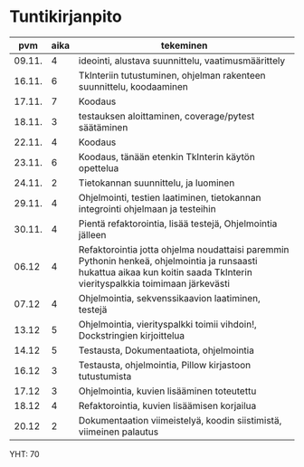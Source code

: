 # Tuntikirjanpito


 pvm | aika | tekeminen
 --- | ---- | ---------
 09.11. | 4 | ideointi, alustava suunnittelu, vaatimusmäärittely 
 16.11. | 6 | TkInteriin tutustuminen, ohjelman rakenteen suunnittelu, koodaaminen
 17.11. | 7 | Koodaus
 18.11. | 3 | testauksen aloittaminen, coverage/pytest säätäminen
 22.11. | 4 | Koodaus
 23.11. | 6 | Koodaus, tänään etenkin TkInterin käytön opettelua
 24.11. | 2 | Tietokannan suunnittelu, ja luominen
 29.11. | 4 | Ohjelmointi, testien laatiminen, tietokannan integrointi ohjelmaan ja testeihin
 30.11. | 4 | Pientä refaktorointia, lisää testejä, Ohjelmointia jälleen 
 06.12  | 4 | Refaktorointia jotta ohjelma noudattaisi paremmin Pythonin henkeä, ohjelmointia ja runsaasti hukattua aikaa kun koitin saada TkInterin vierityspalkkia toimimaan järkevästi
 07.12  | 4 | Ohjelmointia, sekvenssikaavion laatiminen, testejä
 13.12  | 5 | Ohjelmointia, vierityspalkki toimii vihdoin!, Dockstringien kirjoittelua 
 14.12  | 5 | Testausta, Dokumentaatiota, ohjelmointia
 16.12  | 3 | Testausta, ohjelmointia, Pillow kirjastoon tutustumista
 17.12  | 3 | Ohjelmointia, kuvien lisääminen toteutettu
 18.12  | 4 | Refaktorointia, kuvien lisäämisen korjailua
 20.12  | 2 | Dokumentaation viimeistelyä, koodin siistimistä, viimeinen palautus
YHT: 70
